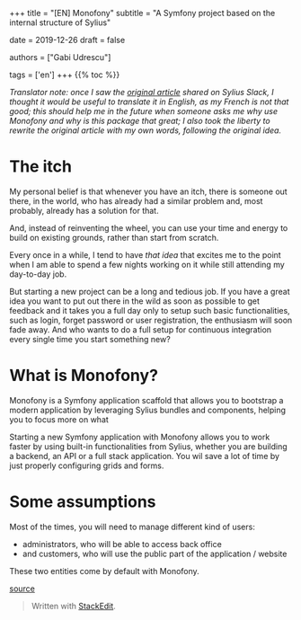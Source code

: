 +++
title = "[EN] Monofony"
subtitle = "A Symfony project based on the internal structure of Sylius"

date = 2019-12-26
draft = false

authors = ["Gabi Udrescu"]

tags = ['en']
+++
{{% toc %}}

*Translator note: once I saw the [original article](https://afsy.fr/avent/2019/22-monofony-base-sur-la-structure-interne-de-sylius) shared on Sylius Slack, I thought it would be useful to translate it in English, as my French is not that good; this should help me in the future when someone asks me why use Monofony and why is this package that great; I also took the liberty to rewrite the original article with my own words, following the original idea.*

# The itch

My personal belief is that whenever you have an itch, there is someone out there, in the world, who has already had a similar problem and, most probably, already has a solution for that. 

And, instead of reinventing the wheel, you can use your time and energy to build on existing grounds, rather than start from scratch.

Every once in a while, I tend to have *that idea* that excites me to the point when I am able to spend a few nights working on it while still attending my day-to-day job. 

But starting a new project can be a long and tedious job. If you have a great idea you want to put out there in the wild as soon as possible to get feedback and it takes you a full day only to setup such basic functionalities, such as login, forget password or user registration, the enthusiasm will soon fade away. And who wants to do a full setup for continuous integration every single time you start something new? 

# What is Monofony?

Monofony is a Symfony application scaffold that allows you to bootstrap a modern application by leveraging Sylius bundles and components, helping you to focus more on what


Starting a new Symfony application with Monofony allows you to work faster by using built-in functionalities from Sylius, whether you are building a backend, an API or a full stack application. You wil save a lot of time by just properly configuring grids and forms.


# Some assumptions

Most of the times, you will need to manage different kind of users:

 - administrators, who will be able to access back office 
 - and customers, who will use the public part of the application / website

These two entities come by default with Monofony.



[source](https://afsy.fr/avent/2019/22-monofony-base-sur-la-structure-interne-de-sylius)

> Written with [StackEdit](https://stackedit.io/).
<!--stackedit_data:
eyJoaXN0b3J5IjpbLTE5NjczMDQ5NDMsLTEyNjQxMzMxMiwtMT
g0MTAxOTkwOSwxNjY2OTY5MzgwXX0=
-->